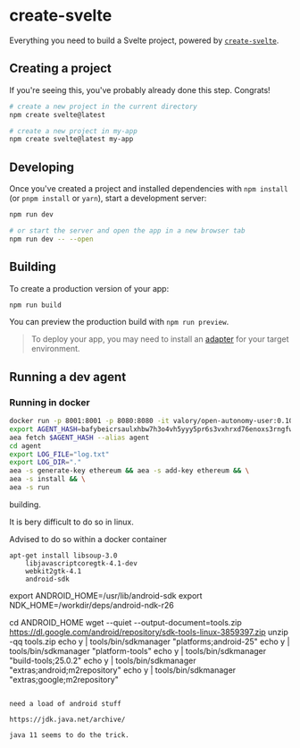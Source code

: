 # create-svelte

Everything you need to build a Svelte project, powered by [`create-svelte`](https://github.com/sveltejs/kit/tree/master/packages/create-svelte).

## Creating a project

If you're seeing this, you've probably already done this step. Congrats!

```bash
# create a new project in the current directory
npm create svelte@latest

# create a new project in my-app
npm create svelte@latest my-app
```

## Developing

Once you've created a project and installed dependencies with `npm install` (or `pnpm install` or `yarn`), start a development server:

```bash
npm run dev

# or start the server and open the app in a new browser tab
npm run dev -- --open
```

## Building

To create a production version of your app:

```bash
npm run build
```

You can preview the production build with `npm run preview`.

> To deploy your app, you may need to install an [adapter](https://kit.svelte.dev/docs/adapters) for your target environment.


## Running a dev agent
### Running in docker

```bash
docker run -p 8001:8001 -p 8080:8080 -it valory/open-autonomy-user:0.10.7
export AGENT_HASH=bafybeicrsaulxhbw7h3o4vh5yyy5pr6s3vxhrxd76enoxs3rngfwkk2uha
aea fetch $AGENT_HASH --alias agent
cd agent
export LOG_FILE="log.txt"
export LOG_DIR="."
aea -s generate-key ethereum && aea -s add-key ethereum && \
aea -s install && \
aea -s run
```


building.

It is bery difficult to do so in linux.

Advised to do so within a docker container

```
apt-get install libsoup-3.0 
	libjavascriptcoregtk-4.1-dev
	webkit2gtk-4.1
	android-sdk
```
export ANDROID_HOME=/usr/lib/android-sdk
export NDK_HOME=/workdir/deps/android-ndk-r26

cd ANDROID_HOME
wget --quiet --output-document=tools.zip https://dl.google.com/android/repository/sdk-tools-linux-3859397.zip
unzip -qq tools.zip
echo y | tools/bin/sdkmanager "platforms;android-25"
echo y | tools/bin/sdkmanager "platform-tools"
echo y | tools/bin/sdkmanager "build-tools;25.0.2"
echo y | tools/bin/sdkmanager "extras;android;m2repository"
echo y | tools/bin/sdkmanager "extras;google;m2repository"

```

need a load of android stuff

https://jdk.java.net/archive/

java 11 seems to do the trick.
